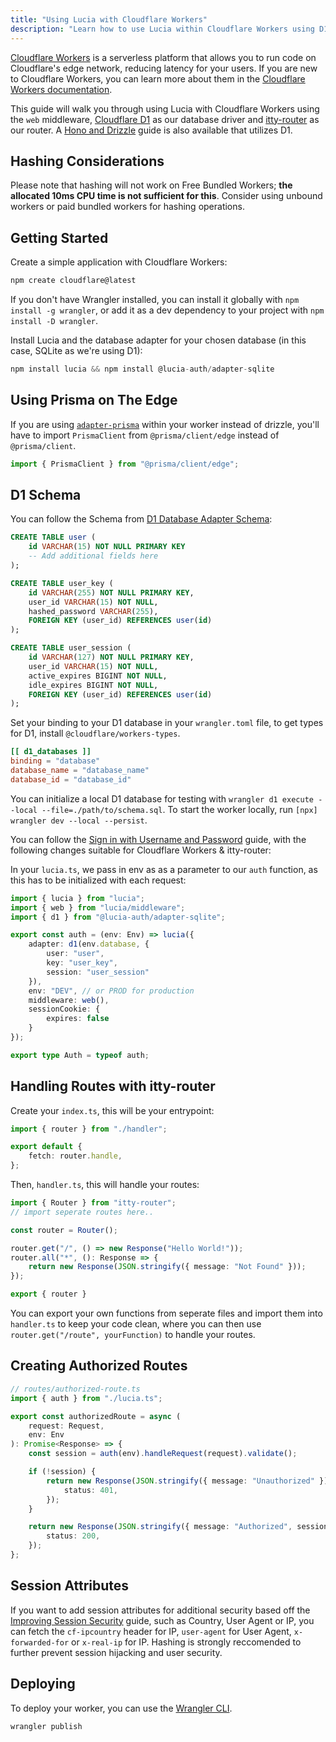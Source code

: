 ```yaml
---
title: "Using Lucia with Cloudflare Workers"
description: "Learn how to use Lucia within Cloudflare Workers using D1."
---
```


[Cloudflare Workers](https://workers.cloudflare.com/) is a serverless platform that allows you to run code on Cloudflare's edge network, reducing latency for your users. If you are new to Cloudflare Workers, you can learn more about them in the [Cloudflare Workers documentation](https://developers.cloudflare.com/workers/get-started/guide/).

This guide will walk you through using Lucia with Cloudflare Workers using the `web` middleware, [Cloudflare D1](https://developers.cloudflare.com/d1/) as our database driver and [itty-router](https://github.com/kwhitley/itty-router) as our router. A [Hono and Drizzle](/guidebook/cloudflare-workers/hono) guide is also available that utilizes D1.

## Hashing Considerations

Please note that hashing will not work on Free Bundled Workers; **the allocated 10ms CPU time is not sufficient for this**. Consider using unbound workers or paid bundled workers for hashing operations.

## Getting Started

Create a simple application with Cloudflare Workers:

```ts
npm create cloudflare@latest
```

If you don't have Wrangler installed, you can install it globally with `npm install -g wrangler`, or add it as a dev dependency to your project with `npm install -D wrangler`.

Install Lucia and the database adapter for your chosen database (in this case, SQLite as we're using D1):

```ts
npm install lucia && npm install @lucia-auth/adapter-sqlite
```

## Using Prisma on The Edge

If you are using [`adapter-prisma`](/database-adapters/prisma) within your worker instead of drizzle, you'll have to import `PrismaClient` from `@prisma/client/edge` instead of `@prisma/client`.

```ts
import { PrismaClient } from "@prisma/client/edge";
```

## D1 Schema

You can follow the Schema from [D1 Database Adapter Schema](/database-adapters/cloudflare-d1#sqlite3-schema):

```sql
CREATE TABLE user (
    id VARCHAR(15) NOT NULL PRIMARY KEY
    -- Add additional fields here
);

CREATE TABLE user_key (
    id VARCHAR(255) NOT NULL PRIMARY KEY,
    user_id VARCHAR(15) NOT NULL,
    hashed_password VARCHAR(255),
    FOREIGN KEY (user_id) REFERENCES user(id)
);

CREATE TABLE user_session (
    id VARCHAR(127) NOT NULL PRIMARY KEY,
    user_id VARCHAR(15) NOT NULL,
    active_expires BIGINT NOT NULL,
    idle_expires BIGINT NOT NULL,
    FOREIGN KEY (user_id) REFERENCES user(id)
);
```

Set your binding to your D1 database in your `wrangler.toml` file, to get types for D1, install `@cloudflare/workers-types`.

```toml
[[ d1_databases ]]
binding = "database"
database_name = "database_name"
database_id = "database_id"
```

You can initialize a local D1 database for testing with `wrangler d1 execute --local --file=./path/to/schema.sql`.
To start the worker locally, run `[npx] wrangler dev --local --persist`.

You can follow the [Sign in with Username and Password](/guidebook/sign-in-with-username-and-password) guide, with the following changes suitable for Cloudflare Workers & itty-router:

In your `lucia.ts`, we pass in env as as a parameter to our `auth` function, as this has to be initialized with each request:

```ts
import { lucia } from "lucia";
import { web } from "lucia/middleware";
import { d1 } from "@lucia-auth/adapter-sqlite";

export const auth = (env: Env) => lucia({
    adapter: d1(env.database, {
        user: "user",
        key: "user_key",
        session: "user_session"
    }),
    env: "DEV", // or PROD for production
    middleware: web(),
    sessionCookie: {
        expires: false
    }
});

export type Auth = typeof auth;
```

## Handling Routes with itty-router

Create your `index.ts`, this will be your entrypoint:

```ts
import { router } from "./handler";

export default {
    fetch: router.handle,
};
```

Then, `handler.ts`, this will handle your routes:

```ts
import { Router } from "itty-router";
// import seperate routes here..

const router = Router();

router.get("/", () => new Response("Hello World!"));
router.all("*", (): Response => {
    return new Response(JSON.stringify({ message: "Not Found" }));
});

export { router }
```

You can export your own functions from seperate files and import them into `handler.ts` to keep your code clean, where you can then use `router.get("/route", yourFunction)` to handle your routes.

## Creating Authorized Routes

```ts
// routes/authorized-route.ts
import { auth } from "./lucia.ts";

export const authorizedRoute = async (
    request: Request,
    env: Env
): Promise<Response> => {
    const session = auth(env).handleRequest(request).validate();

    if (!session) {
        return new Response(JSON.stringify({ message: "Unauthorized" }), {
            status: 401,
        });
    }

    return new Response(JSON.stringify({ message: "Authorized", session }), {
        status: 200,
    });
};
```

## Session Attributes

If you want to add session attributes for additional security based off the [Improving Session Security](/guidebook/improve-session-security) guide, such as Country, User Agent or IP, you can fetch the `cf-ipcountry` header for IP, `user-agent` for User Agent, `x-forwarded-for` or `x-real-ip` for IP. Hashing is strongly reccomended to further prevent session hijacking and user security.

## Deploying

To deploy your worker, you can use the [Wrangler CLI](https://developers.cloudflare.com/workers/cli-wrangler).

```bash
wrangler publish
```
